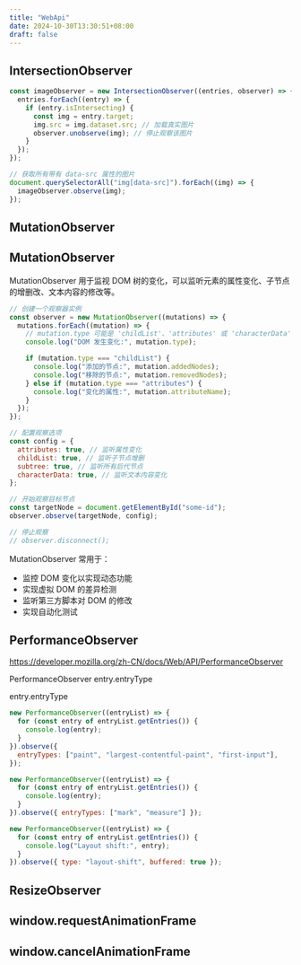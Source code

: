 ```yaml
---
title: "WebApi"
date: 2024-10-30T13:30:51+08:00
draft: false
---
```


## IntersectionObserver

```js
const imageObserver = new IntersectionObserver((entries, observer) => {
  entries.forEach((entry) => {
    if (entry.isIntersecting) {
      const img = entry.target;
      img.src = img.dataset.src; // 加载真实图片
      observer.unobserve(img); // 停止观察该图片
    }
  });
});

// 获取所有带有 data-src 属性的图片
document.querySelectorAll("img[data-src]").forEach((img) => {
  imageObserver.observe(img);
});
```

## MutationObserver

## MutationObserver

MutationObserver 用于监视 DOM 树的变化，可以监听元素的属性变化、子节点的增删改、文本内容的修改等。

```js
// 创建一个观察器实例
const observer = new MutationObserver((mutations) => {
  mutations.forEach((mutation) => {
    // mutation.type 可能是 'childList'、'attributes' 或 'characterData'
    console.log("DOM 发生变化:", mutation.type);

    if (mutation.type === "childList") {
      console.log("添加的节点:", mutation.addedNodes);
      console.log("移除的节点:", mutation.removedNodes);
    } else if (mutation.type === "attributes") {
      console.log("变化的属性:", mutation.attributeName);
    }
  });
});

// 配置观察选项
const config = {
  attributes: true, // 监听属性变化
  childList: true, // 监听子节点增删
  subtree: true, // 监听所有后代节点
  characterData: true, // 监听文本内容变化
};

// 开始观察目标节点
const targetNode = document.getElementById("some-id");
observer.observe(targetNode, config);

// 停止观察
// observer.disconnect();
```

MutationObserver 常用于：

- 监控 DOM 变化以实现动态功能
- 实现虚拟 DOM 的差异检测
- 监听第三方脚本对 DOM 的修改
- 实现自动化测试

## PerformanceObserver

<https://developer.mozilla.org/zh-CN/docs/Web/API/PerformanceObserver>

PerformanceObserver entry.entryType

entry.entryType

```js
new PerformanceObserver((entryList) => {
  for (const entry of entryList.getEntries()) {
    console.log(entry);
  }
}).observe({
  entryTypes: ["paint", "largest-contentful-paint", "first-input"],
});

new PerformanceObserver((entryList) => {
  for (const entry of entryList.getEntries()) {
    console.log(entry);
  }
}).observe({ entryTypes: ["mark", "measure"] });

new PerformanceObserver((entryList) => {
  for (const entry of entryList.getEntries()) {
    console.log("Layout shift:", entry);
  }
}).observe({ type: "layout-shift", buffered: true });
```

## ResizeObserver

## window.requestAnimationFrame

## window.cancelAnimationFrame
